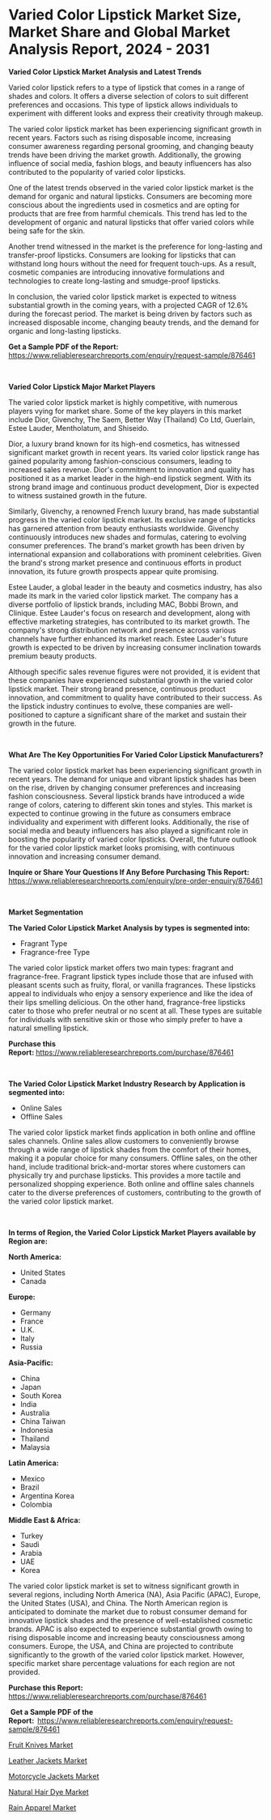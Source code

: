 <p><h1>Varied Color Lipstick Market Size, Market Share and Global Market Analysis Report, 2024 - 2031</h1></p><p><strong>Varied Color Lipstick Market Analysis and Latest Trends</strong></p>
<p><p>Varied color lipstick refers to a type of lipstick that comes in a range of shades and colors. It offers a diverse selection of colors to suit different preferences and occasions. This type of lipstick allows individuals to experiment with different looks and express their creativity through makeup.</p><p>The varied color lipstick market has been experiencing significant growth in recent years. Factors such as rising disposable income, increasing consumer awareness regarding personal grooming, and changing beauty trends have been driving the market growth. Additionally, the growing influence of social media, fashion blogs, and beauty influencers has also contributed to the popularity of varied color lipsticks.</p><p>One of the latest trends observed in the varied color lipstick market is the demand for organic and natural lipsticks. Consumers are becoming more conscious about the ingredients used in cosmetics and are opting for products that are free from harmful chemicals. This trend has led to the development of organic and natural lipsticks that offer varied colors while being safe for the skin.</p><p>Another trend witnessed in the market is the preference for long-lasting and transfer-proof lipsticks. Consumers are looking for lipsticks that can withstand long hours without the need for frequent touch-ups. As a result, cosmetic companies are introducing innovative formulations and technologies to create long-lasting and smudge-proof lipsticks.</p><p>In conclusion, the varied color lipstick market is expected to witness substantial growth in the coming years, with a projected CAGR of 12.6% during the forecast period. The market is being driven by factors such as increased disposable income, changing beauty trends, and the demand for organic and long-lasting lipsticks.</p></p>
<p><strong>Get a Sample PDF of the Report:&nbsp;</strong> <a href="https://www.reliableresearchreports.com/enquiry/request-sample/876461">https://www.reliableresearchreports.com/enquiry/request-sample/876461</a></p>
<p>&nbsp;</p>
<p><strong>Varied Color Lipstick Major Market Players</strong></p>
<p><p>The varied color lipstick market is highly competitive, with numerous players vying for market share. Some of the key players in this market include Dior, Givenchy, The Saem, Better Way (Thailand) Co Ltd, Guerlain, Estee Lauder, Mentholatum, and Shiseido.</p><p>Dior, a luxury brand known for its high-end cosmetics, has witnessed significant market growth in recent years. Its varied color lipstick range has gained popularity among fashion-conscious consumers, leading to increased sales revenue. Dior's commitment to innovation and quality has positioned it as a market leader in the high-end lipstick segment. With its strong brand image and continuous product development, Dior is expected to witness sustained growth in the future.</p><p>Similarly, Givenchy, a renowned French luxury brand, has made substantial progress in the varied color lipstick market. Its exclusive range of lipsticks has garnered attention from beauty enthusiasts worldwide. Givenchy continuously introduces new shades and formulas, catering to evolving consumer preferences. The brand's market growth has been driven by international expansion and collaborations with prominent celebrities. Given the brand's strong market presence and continuous efforts in product innovation, its future growth prospects appear quite promising.</p><p>Estee Lauder, a global leader in the beauty and cosmetics industry, has also made its mark in the varied color lipstick market. The company has a diverse portfolio of lipstick brands, including MAC, Bobbi Brown, and Clinique. Estee Lauder's focus on research and development, along with effective marketing strategies, has contributed to its market growth. The company's strong distribution network and presence across various channels have further enhanced its market reach. Estee Lauder's future growth is expected to be driven by increasing consumer inclination towards premium beauty products.</p><p>Although specific sales revenue figures were not provided, it is evident that these companies have experienced substantial growth in the varied color lipstick market. Their strong brand presence, continuous product innovation, and commitment to quality have contributed to their success. As the lipstick industry continues to evolve, these companies are well-positioned to capture a significant share of the market and sustain their growth in the future.</p></p>
<p>&nbsp;</p>
<p><strong>What Are The Key Opportunities For Varied Color Lipstick Manufacturers?</strong></p>
<p><p>The varied color lipstick market has been experiencing significant growth in recent years. The demand for unique and vibrant lipstick shades has been on the rise, driven by changing consumer preferences and increasing fashion consciousness. Several lipstick brands have introduced a wide range of colors, catering to different skin tones and styles. This market is expected to continue growing in the future as consumers embrace individuality and experiment with different looks. Additionally, the rise of social media and beauty influencers has also played a significant role in boosting the popularity of varied color lipsticks. Overall, the future outlook for the varied color lipstick market looks promising, with continuous innovation and increasing consumer demand.</p></p>
<p><strong>Inquire or Share Your Questions If Any Before Purchasing This Report:</strong> <a href="https://www.reliableresearchreports.com/enquiry/pre-order-enquiry/876461">https://www.reliableresearchreports.com/enquiry/pre-order-enquiry/876461</a></p>
<p>&nbsp;</p>
<p><strong>Market Segmentation</strong></p>
<p><strong>The Varied Color Lipstick Market Analysis by types is segmented into:</strong></p>
<p><ul><li>Fragrant Type</li><li>Fragrance-free Type</li></ul></p>
<p><p>The varied color lipstick market offers two main types: fragrant and fragrance-free. Fragrant lipstick types include those that are infused with pleasant scents such as fruity, floral, or vanilla fragrances. These lipsticks appeal to individuals who enjoy a sensory experience and like the idea of their lips smelling delicious. On the other hand, fragrance-free lipsticks cater to those who prefer neutral or no scent at all. These types are suitable for individuals with sensitive skin or those who simply prefer to have a natural smelling lipstick.</p></p>
<p><strong>Purchase this Report:&nbsp;</strong><a href="https://www.reliableresearchreports.com/purchase/876461">https://www.reliableresearchreports.com/purchase/876461</a></p>
<p>&nbsp;</p>
<p><strong>The Varied Color Lipstick Market Industry Research by Application is segmented into:</strong></p>
<p><ul><li>Online Sales</li><li>Offline Sales</li></ul></p>
<p><p>The varied color lipstick market finds application in both online and offline sales channels. Online sales allow customers to conveniently browse through a wide range of lipstick shades from the comfort of their homes, making it a popular choice for many consumers. Offline sales, on the other hand, include traditional brick-and-mortar stores where customers can physically try and purchase lipsticks. This provides a more tactile and personalized shopping experience. Both online and offline sales channels cater to the diverse preferences of customers, contributing to the growth of the varied color lipstick market.</p></p>
<p>&nbsp;</p>
<p><strong>In terms of Region, the Varied Color Lipstick Market Players available by Region are:</strong></p>
<p>
    <p> <strong> North America: </strong>
        <ul>
            <li>United States</li>
            <li>Canada</li>
        </ul>
        </p> 
    <p> <strong> Europe: </strong>
        <ul>
            <li>Germany</li>
            <li>France</li>
            <li>U.K.</li>
            <li>Italy</li>
            <li>Russia</li>
        </ul>
        </p> 
    <p> <strong> Asia-Pacific: </strong>
        <ul>
            <li>China</li>
            <li>Japan</li>
            <li>South Korea</li>
            <li>India</li>
            <li>Australia</li>
            <li>China Taiwan</li>
            <li>Indonesia</li>
            <li>Thailand</li>
            <li>Malaysia</li>
        </ul>
        </p> 
    <p> <strong> Latin America: </strong>
        <ul>
            <li>Mexico</li>
            <li>Brazil</li>
            <li>Argentina Korea</li>
            <li>Colombia</li>
        </ul>
        </p> 
    <p> <strong> Middle East & Africa: </strong>
        <ul>
            <li>Turkey</li>
            <li>Saudi</li>
            <li>Arabia</li>
            <li>UAE</li>
            <li>Korea</li>
        </ul>
    </p>
    </p>
<p><p>The varied color lipstick market is set to witness significant growth in several regions, including North America (NA), Asia Pacific (APAC), Europe, the United States (USA), and China. The North American region is anticipated to dominate the market due to robust consumer demand for innovative lipstick shades and the presence of well-established cosmetic brands. APAC is also expected to experience substantial growth owing to rising disposable income and increasing beauty consciousness among consumers. Europe, the USA, and China are projected to contribute significantly to the growth of the varied color lipstick market. However, specific market share percentage valuations for each region are not provided.</p></p>
<p><strong>Purchase this Report: </strong><a href="https://www.reliableresearchreports.com/purchase/876461">https://www.reliableresearchreports.com/purchase/876461</a></p>
<p>&nbsp;<strong>Get a Sample PDF of the Report:&nbsp;&nbsp;</strong><a href="https://www.reliableresearchreports.com/enquiry/request-sample/876461">https://www.reliableresearchreports.com/enquiry/request-sample/876461</a></p>
<p><strong></strong></p>
<p><p><a href="https://medium.com/@elizabethalexander97/fruit-knives-market-comprehensive-assessment-by-type-application-and-geography-c39a77dd1d06">Fruit Knives Market</a></p><p><a href="https://medium.com/@elizabethalexander97/leather-jackets-market-analysis-and-sze-forecasted-for-period-from-2024-to-2031-51eb0d787ae5">Leather Jackets Market</a></p><p><a href="https://medium.com/@elizabethalexander97/motorcycle-jackets-nbsp-market-focuses-on-market-share-size-and-projected-forecast-till-2031-d1ec8e4d5208">Motorcycle Jackets Market</a></p><p><a href="https://medium.com/@elizabethalexander97/natural-hair-dye-market-the-key-to-successful-business-strategy-forecast-till-2031-842808ad2b20">Natural Hair Dye Market</a></p><p><a href="https://medium.com/@elizabethalexander97/rain-apparel-market-furnishes-information-on-market-share-market-trends-and-market-growth-6ec0c7104e9d">Rain Apparel Market</a></p></p>